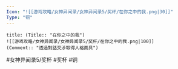 ```yaml
---
Icon: "![[游戏攻略/女神异闻录/女神异闻录5/奖杯/在你之中的我.png|30]]"
Type: "铜"
---
```

```ad-common-bronze-trophy
title: (Title:: "在你之中的我")
![[游戏攻略/女神异闻录/女神异闻录5/奖杯/在你之中的我.png|100]]
(Comment:: "透過對話交涉取得人格面具")
```

#女神异闻录5/奖杯 #奖杯 #铜
